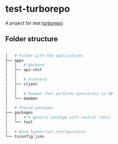 # test-turborepo

A project for test [turborepo](https://turbo.build/repo)

## Folder structure
```bash
.
│   # Folder with the applications
├── apps
│   │   # Backend
│   ├── api-rest
│   │   
│   │   # Frontend
│   ├── client
│   │   
│   │   # Daemon that performs operations in DB
│   └── daemon
│
│   # Shared packages
├── packages
│   │   # A generic package with several tools
│   └── tool
│
│   # Base typescript configuration
└── tsconfig.json
```